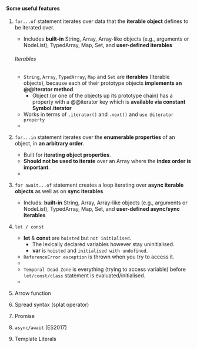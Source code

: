 #### Some useful features
1. `for...of` statement iterates over data that the **iterable object** defines to be iterated over.  
   * Includes **built-in** String, Array, Array-like objects (e.g., arguments or NodeList), TypedArray, Map, Set, and **user-defined iterables**

   ###### Iterables
   * `String`, `Array`, `TypedArray`, `Map` and `Set` are **iterables** (Iterable objects), because each of their prototype objects **implements an @@iterator method**.
      * Object (or one of the objects up its prototype chain) has a property with a @@iterator key which is **available via constant Symbol.iterator**
   * Works in terms of `.iterator()` and `.next()` and `use @iterator property`
   * 
2. `for...in` statement iterates over the **enumerable properties** of an object, in **an arbitrary order**.
   * Built for **iterating object properties**.
   * **Should not be used to iterate** over an Array where the **index order is important**.
   *
3. `for await...of` statement creates a loop iterating over **async iterable objects** as well as on **sync iterables**
   * Includs: **built-in** String, Array, Array-like objects (e.g., arguments or NodeList), TypedArray, Map, Set, and **user-defined async/sync iterables**
4. `let / const` 
   * **let** & **const** are `hoisted` but `not initialised`.
     * The lexically declared variables however stay uninitialised. 
     * **var** is `hoisted` and `initialised with undefined`.
   * `ReferenceError exception` is thrown when you try to access it.
   *
   * `Temporal Dead Zone` is everything (trying to access variable) before `let/const/class` statement is evaluated/initialised.
   *
5. Arrow function
6. Spread syntax (splat operator)
7. Promise
8. `async/await` (ES2017)
9. Template Literals
